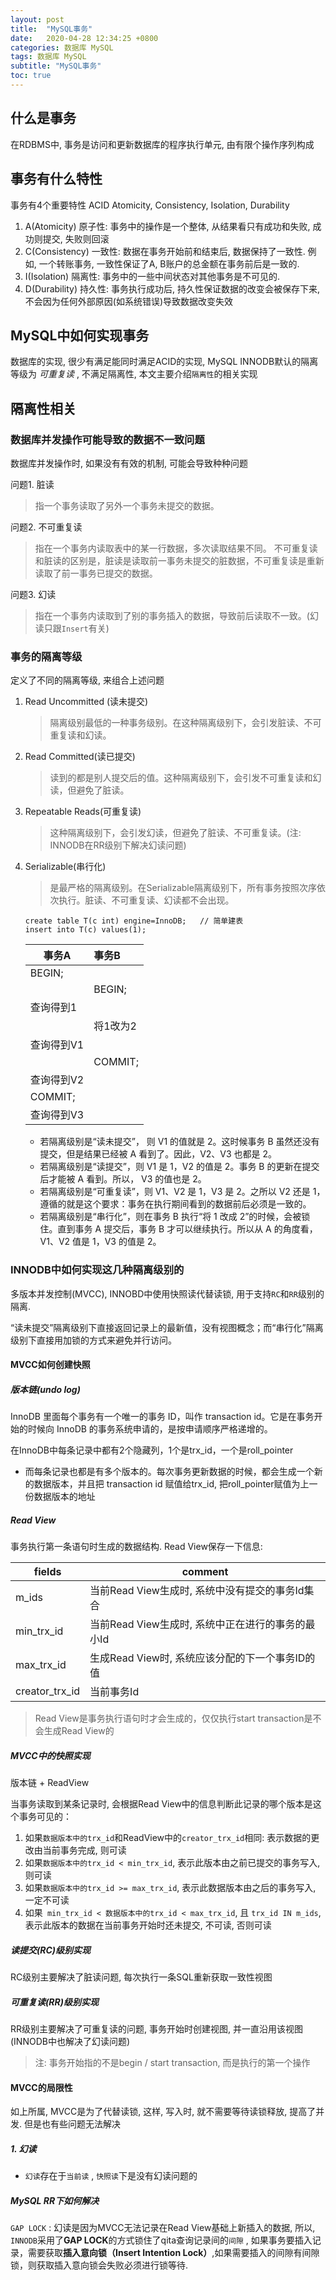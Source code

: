 ```yaml
---
layout: post
title:  "MySQL事务"
date:   2020-04-28 12:34:25 +0800
categories: 数据库 MySQL
tags: 数据库 MySQL
subtitle: "MySQL事务"
toc: true
---
```


## 什么是事务

在RDBMS中, 事务是访问和更新数据库的程序执行单元, 由有限个操作序列构成

## 事务有什么特性

事务有4个重要特性 ACID Atomicity, Consistency, Isolation, Durability

1. A(Atomicity) 原子性: 事务中的操作是一个整体, 从结果看只有成功和失败, 成功则提交, 失败则回滚
2. C(Consistency) 一致性: 数据在事务开始前和结束后, 数据保持了一致性. 例如, 一个转账事务, 一致性保证了A, B账户的总金额在事务前后是一致的.
3. I(Isolation) 隔离性: 事务中的一些中间状态对其他事务是不可见的. 
4. D(Durability) 持久性: 事务执行成功后, 持久性保证数据的改变会被保存下来, 不会因为任何外部原因(如系统错误)导致数据改变失效



## MySQL中如何实现事务

数据库的实现, 很少有满足能同时满足ACID的实现, MySQL INNODB默认的隔离等级为 *可重复读* , 不满足隔离性,  本文主要介绍`隔离性`的相关实现

## 隔离性相关

### 数据库并发操作可能导致的数据不一致问题

 数据库并发操作时, 如果没有有效的机制, 可能会导致种种问题

问题1. 脏读

> 指一个事务读取了另外一个事务未提交的数据。

问题2. 不可重复读

> 指在一个事务内读取表中的某一行数据，多次读取结果不同。 不可重复读和脏读的区别是，脏读是读取前一事务未提交的脏数据，不可重复读是重新读取了前一事务已提交的数据。

问题3. 幻读

> 指在一个事务内读取到了别的事务插入的数据，导致前后读取不一致。(幻读只跟`Insert`有关)

### 事务的隔离等级

定义了不同的隔离等级, 来组合上述问题

1. Read Uncommitted (读未提交) 

   > 隔离级别最低的一种事务级别。在这种隔离级别下，会引发脏读、不可重复读和幻读。

2. Read Committed(读已提交)

   > 读到的都是别人提交后的值。这种隔离级别下，会引发不可重复读和幻读，但避免了脏读。

3. Repeatable Reads(可重复读)

   > 这种隔离级别下，会引发幻读，但避免了脏读、不可重复读。(注: INNODB在RR级别下解决幻读问题)

4. Serializable(串行化)

   > 是最严格的隔离级别。在Serializable隔离级别下，所有事务按照次序依次执行。脏读、不可重复读、幻读都不会出现。

   

   ```
   create table T(c int) engine=InnoDB;   // 简单建表
   insert into T(c) values(1);
   ```

   

   | 事务A      | 事务B    |
   | ---------- | :------- |
   | BEGIN;     |          |
   |            | BEGIN;   |
   | 查询得到1  |          |
   |            | 将1改为2 |
   | 查询得到V1 |          |
   |            | COMMIT;  |
   | 查询得到V2 |          |
   | COMMIT;    |          |
   | 查询得到V3 |          |

   - 若隔离级别是“读未提交”， 则 V1 的值就是 2。这时候事务 B 虽然还没有提交，但是结果已经被 A 看到了。因此，V2、V3 也都是 2。
   - 若隔离级别是“读提交”，则 V1 是 1，V2 的值是 2。事务 B 的更新在提交后才能被 A 看到。所以， V3 的值也是 2。
   - 若隔离级别是“可重复读”，则 V1、V2 是 1，V3 是 2。之所以 V2 还是 1，遵循的就是这个要求：事务在执行期间看到的数据前后必须是一致的。
   - 若隔离级别是“串行化”，则在事务 B 执行“将 1 改成 2”的时候，会被锁住。直到事务 A 提交后，事务 B 才可以继续执行。所以从 A 的角度看， V1、V2 值是 1，V3 的值是 2。



### INNODB中如何实现这几种隔离级别的

多版本并发控制(MVCC), INNOBD中使用快照读代替读锁, 用于支持`RC`和`RR`级别的隔离. 

“读未提交”隔离级别下直接返回记录上的最新值，没有视图概念；而“串行化”隔离级别下直接用加锁的方式来避免并行访问。

#### MVCC如何创建快照

##### 版本链(undo log)

InnoDB 里面每个事务有一个唯一的事务 ID，叫作 transaction id。它是在事务开始的时候向 InnoDB 的事务系统申请的，是按申请顺序严格递增的。

在InnoDB中每条记录中都有2个隐藏列，1个是trx_id，一个是roll_pointer

- 而每条记录也都是有多个版本的。每次事务更新数据的时候，都会生成一个新的数据版本，并且把 transaction id 赋值给trx_id, 把roll_pointer赋值为上一份数据版本的地址

##### Read View

事务执行第一条语句时生成的数据结构. Read View保存一下信息:

| fields         | comment                                           |
| -------------- | ------------------------------------------------- |
| m_ids          | 当前Read View生成时, 系统中没有提交的事务Id集合   |
| min_trx_id     | 当前Read View生成时, 系统中正在进行的事务的最小Id |
| max_trx_id     | 生成Read View时, 系统应该分配的下一个事务ID的值   |
| creator_trx_id | 当前事务Id                                        |

> Read View是事务执行语句时才会生成的，仅仅执行start transaction是不会生成Read View的

##### MVCC中的快照实现

版本链 + ReadView

当事务读取到某条记录时, 会根据Read View中的信息判断此记录的哪个版本是这个事务可见的：

1. 如果`数据版本中的trx_id`和ReadView中的`creator_trx_id`相同: 表示数据的更改由当前事务完成, 则可读
2. 如果`数据版本中的trx_id < min_trx_id`, 表示此版本由之前已提交的事务写入, 则可读
3. 如果`数据版本中的trx_id >= max_trx_id`, 表示此数据版本由之后的事务写入, 一定不可读
4. 如果` min_trx_id < 数据版本中的trx_id < max_trx_id`, 且 `trx_id IN m_ids`, 表示此版本的数据在当前事务开始时还未提交, 不可读, 否则可读

##### 读提交(RC)级别实现

RC级别主要解决了脏读问题, 每次执行一条SQL重新获取一致性视图

##### 可重复读(RR)级别实现

RR级别主要解决了可重复读的问题, 事务开始时创建视图, 并一直沿用该视图 (INNODB中也解决了幻读问题)

> 注: 事务开始指的不是begin / start transaction, 而是执行的第一个操作



#### MVCC的局限性

如上所属, MVCC是为了代替读锁, 这样, 写入时, 就不需要等待读锁释放, 提高了并发. 但是也有些问题无法解决

##### 1. 幻读

- `幻读`存在于`当前读` , `快照读`下是没有幻读问题的

##### MySQL RR下如何解决

`GAP LOCK` : 幻读是因为MVCC无法记录在Read View基础上新插入的数据, 所以, `INNODB`采用了**GAP LOCK**的方式锁住了qita查询记录间的`间隙` , 如果事务要插入记录，需要获取**插入意向锁（Insert Intention Lock）**,如果需要插入的间隙有间隙锁，则获取插入意向锁会失败必须进行锁等待.